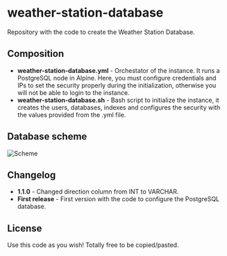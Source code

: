 # weather-station-database
Repository with the code to create the Weather Station Database.


## Composition
* **weather-station-database.yml** - Orchestator of the instance. It runs a PostgreSQL node in Alpine. Here, you must configure credentials and IPs to set the security properly during the initialization, otherwise you will not be able to login to the instance.
* **weather-station-database.sh** - Bash script to initialize the instance, it creates the users, databases, indexes and configures the security with the values provided from the .yml file.


## Database scheme
![Scheme](https://github.com/davidleonm/weather-station-database/raw/master/db-scheme.jpeg)


## Changelog
* **1.1.0** - Changed direction column from INT to VARCHAR.
* **First release** - First version with the code to configure the PostgreSQL database.


## License
Use this code as you wish! Totally free to be copied/pasted.